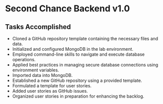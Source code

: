 # Second Chance Backend v1.0

## Tasks Accomplished

- Cloned a GitHub repository template containing the necessary files and data.
- Initialized and configured MongoDB in the lab environment.
- Employed command-line skills to navigate and execute database operations.
- Applied best practices in managing secure database connections using environment variables.
- Imported data into MongoDB.
- Established a new GitHub repository using a provided template.
- Formulated a template for user stories.
- Added user stories as GitHub issues.
- Organized user stories in preparation for enhancing the backlog.